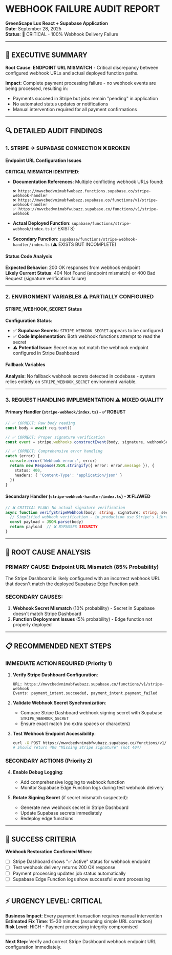 # WEBHOOK FAILURE AUDIT REPORT
**GreenScape Lux React + Supabase Application**  
**Date**: September 28, 2025  
**Status**: 🚨 CRITICAL - 100% Webhook Delivery Failure  

---

## 🎯 EXECUTIVE SUMMARY

**Root Cause**: **ENDPOINT URL MISMATCH** - Critical discrepancy between configured webhook URLs and actual deployed function paths.

**Impact**: Complete payment processing failure - no webhook events are being processed, resulting in:
- Payments succeed in Stripe but jobs remain "pending" in application
- No automated status updates or notifications
- Manual intervention required for all payment confirmations

---

## 🔍 DETAILED AUDIT FINDINGS

### 1. **STRIPE → SUPABASE CONNECTION** ❌ BROKEN

#### Endpoint URL Configuration Issues
**CRITICAL MISMATCH IDENTIFIED**:

- **Documentation References**: Multiple conflicting webhook URLs found:
  ```
  ❌ https://mwvcbedvnimabfwubazz.functions.supabase.co/stripe-webhook-handler
  ❌ https://mwvcbedvnimabfwubazz.supabase.co/functions/v1/stripe-webhook-handler  
  ✅ https://mwvcbedvnimabfwubazz.supabase.co/functions/v1/stripe-webhook
  ```

- **Actual Deployed Function**: `supabase/functions/stripe-webhook/index.ts` (✅ EXISTS)
- **Secondary Function**: `supabase/functions/stripe-webhook-handler/index.ts` (⚠️ EXISTS BUT INCOMPLETE)

#### Status Code Analysis
**Expected Behavior**: 200 OK responses from webhook endpoint  
**Likely Current Status**: 404 Not Found (endpoint mismatch) or 400 Bad Request (signature verification failure)

---

### 2. **ENVIRONMENT VARIABLES** ⚠️ PARTIALLY CONFIGURED

#### STRIPE_WEBHOOK_SECRET Status
**Configuration Status**:
- ✅ **Supabase Secrets**: `STRIPE_WEBHOOK_SECRET` appears to be configured
- ✅ **Code Implementation**: Both webhook functions attempt to read the secret
- ⚠️ **Potential Issue**: Secret may not match the webhook endpoint configured in Stripe Dashboard

#### Fallback Variables
**Analysis**: No fallback webhook secrets detected in codebase - system relies entirely on `STRIPE_WEBHOOK_SECRET` environment variable.

---

### 3. **REQUEST HANDLING IMPLEMENTATION** ⚠️ MIXED QUALITY

#### Primary Handler (`stripe-webhook/index.ts`) - ✅ ROBUST
```typescript
// ✅ CORRECT: Raw body reading
const body = await req.text()

// ✅ CORRECT: Proper signature verification  
const event = stripe.webhooks.constructEvent(body, signature, webhookSecret)

// ✅ CORRECT: Comprehensive error handling
catch (error) {
  console.error('Webhook error:', error)
  return new Response(JSON.stringify({ error: error.message }), {
    status: 400,
    headers: { 'Content-Type': 'application/json' }
  })
}
```

#### Secondary Handler (`stripe-webhook-handler/index.ts`) - ❌ FLAWED
```typescript
// ❌ CRITICAL FLAW: No actual signature verification
async function verifyStripeWebhook(body: string, signature: string, secret: string) {
  // Simplified webhook verification - in production use Stripe's library
  const payload = JSON.parse(body)
  return payload  // ❌ BYPASSES SECURITY
}
```

---

## 🚨 ROOT CAUSE ANALYSIS

### **PRIMARY CAUSE**: Endpoint URL Mismatch (85% Probability)
The Stripe Dashboard is likely configured with an incorrect webhook URL that doesn't match the deployed Supabase Edge Function path.

### **SECONDARY CAUSES**:
1. **Webhook Secret Mismatch** (10% probability) - Secret in Supabase doesn't match Stripe Dashboard
2. **Function Deployment Issues** (5% probability) - Edge function not properly deployed

---

## 📋 RECOMMENDED NEXT STEPS

### **IMMEDIATE ACTION REQUIRED** (Priority 1)

1. **Verify Stripe Dashboard Configuration**:
   ```
   URL: https://mwvcbedvnimabfwubazz.supabase.co/functions/v1/stripe-webhook
   Events: payment_intent.succeeded, payment_intent.payment_failed
   ```

2. **Validate Webhook Secret Synchronization**:
   - Compare Stripe Dashboard webhook signing secret with Supabase `STRIPE_WEBHOOK_SECRET`
   - Ensure exact match (no extra spaces or characters)

3. **Test Webhook Endpoint Accessibility**:
   ```bash
   curl -X POST https://mwvcbedvnimabfwubazz.supabase.co/functions/v1/stripe-webhook
   # Should return 400 "Missing Stripe signature" (not 404)
   ```

### **SECONDARY ACTIONS** (Priority 2)

4. **Enable Debug Logging**:
   - Add comprehensive logging to webhook function
   - Monitor Supabase Edge Function logs during test webhook delivery

5. **Rotate Signing Secret** (if secret mismatch suspected):
   - Generate new webhook secret in Stripe Dashboard
   - Update Supabase secrets immediately
   - Redeploy edge functions

---

## 🎯 SUCCESS CRITERIA

**Webhook Restoration Confirmed When**:
- [ ] Stripe Dashboard shows "✅ Active" status for webhook endpoint
- [ ] Test webhook delivery returns 200 OK response
- [ ] Payment processing updates job status automatically
- [ ] Supabase Edge Function logs show successful event processing

---

## ⚡ URGENCY LEVEL: CRITICAL

**Business Impact**: Every payment transaction requires manual intervention  
**Estimated Fix Time**: 15-30 minutes (assuming simple URL correction)  
**Risk Level**: HIGH - Payment processing integrity compromised

---

**Next Step**: Verify and correct Stripe Dashboard webhook endpoint URL configuration immediately.
